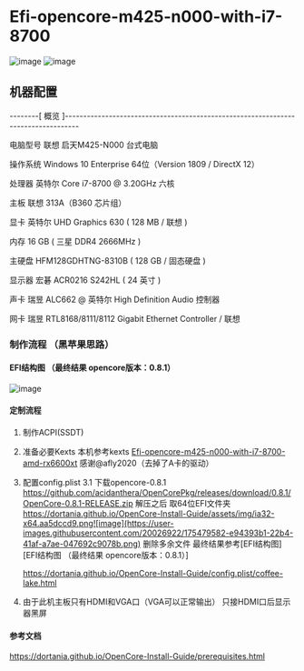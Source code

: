 # Efi-opencore-m425-n000-with-i7-8700
![image](https://user-images.githubusercontent.com/20026922/174951046-16a51076-3482-4919-8563-290fdb4f7d5c.png)
![image](https://user-images.githubusercontent.com/20026922/175474616-13b4bb39-6299-4892-9a4e-3694636b6dd1.png)

## 机器配置
--------[ 概览 ]----------------------------------------------------------------------------------

  电脑型号               联想 启天M425-N000 台式电脑

  操作系统               Windows 10 Enterprise 64位（Version 1809 / DirectX 12）

  处理器                 英特尔 Core i7-8700 @ 3.20GHz 六核

  主板                   联想 313A（B360 芯片组）

  显卡                   英特尔 UHD Graphics 630 ( 128 MB / 联想 )

  内存                   16 GB ( 三星 DDR4 2666MHz )

  主硬盘                  HFM128GDHTNG-8310B ( 128 GB / 固态硬盘 )

  显示器                 宏碁 ACR0216 S242HL ( 24 英寸  )

  声卡                   瑞昱 ALC662 @ 英特尔 High Definition Audio 控制器

  网卡                   瑞昱 RTL8168/8111/8112 Gigabit Ethernet Controller / 联想

### 制作流程 （黑苹果思路）
#### EFI结构图 （最终结果 opencore版本：0.8.1）
![image](https://user-images.githubusercontent.com/20026922/175478939-29957649-dfda-47ea-8eba-d8e3240221d7.png)

#### 定制流程 

1. 制作ACPI(SSDT)

2. 准备必要Kexts
   本机参考kexts [Efi-opencore-m425-n000-with-i7-8700-amd-rx6600xt](https://github.com/afly2020/Efi-opencore-m425-n000-with-i7-8700-amd-rx6600xt) 感谢@afly2020（去掉了A卡的驱动）

3. 配置config.plist 
   3.1 下载opencore-0.8.1 https://github.com/acidanthera/OpenCorePkg/releases/download/0.8.1/OpenCore-0.8.1-RELEASE.zip
   解压之后 取64位EFI文件夹
   https://dortania.github.io/OpenCore-Install-Guide/assets/img/ia32-x64.aa5dccd9.png![image](https://user-images.githubusercontent.com/20026922/175479582-e94393b1-22b4-41af-a7ae-047692c9078b.png)
   删除多余文件 最终结果参考[EFI结构图][EFI结构图 （最终结果 opencore版本：0.8.1）]

    https://dortania.github.io/OpenCore-Install-Guide/config.plist/coffee-lake.html

4. 由于此机主板只有HDMI和VGA口（VGA可以正常输出） 只接HDMI口后显示器黑屏

   
#### 参考文档
https://dortania.github.io/OpenCore-Install-Guide/prerequisites.html
